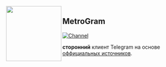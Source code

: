 <img src="https://i.imgur.com/yC2SfO3.png" width="150" align="left"/>

## MetroGram

[![Channel](blob:https://imgur.com/e5338963-be9c-4390-a402-07800b9b37b1)](https://t.me/metrogramclient)

**сторонний** клиент Telegram на основе [оффициальных источников](https://github.com/DrKLO/Telegram).
